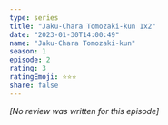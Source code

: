 ```yaml
---
type: series
title: "Jaku-Chara Tomozaki-kun 1x2"
date: "2023-01-30T14:00:49"
name: "Jaku-Chara Tomozaki-kun"
season: 1
episode: 2
rating: 3
ratingEmoji: ⭐️⭐️⭐️
share: false
---
```


_[No review was written for this episode]_
